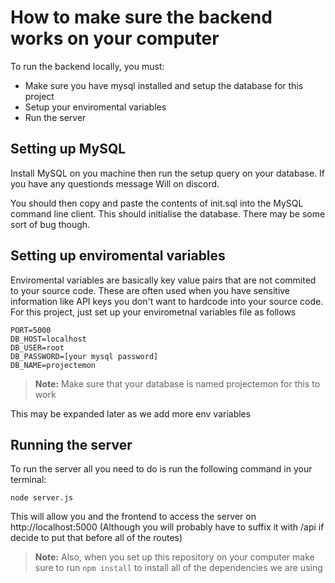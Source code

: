 # How to make sure the backend works on your computer #

To run the backend locally, you must:
- Make sure you have mysql installed and setup the database for this project
- Setup your enviromental variables
- Run the server

## Setting up MySQL ##
Install MySQL on you machine then run the setup query on your database. If you have any questionds message Will on discord.

You should then copy and paste the contents of init.sql into the MySQL command line client. This should initialise the database. There may be some sort of bug though.


## Setting up enviromental variables ##
Enviromental variables are basically key value pairs that are not commited to your source code. These are often used when you have sensitive information like API keys you don't want to hardcode into your source code. For this project, just set up your envirometnal variables file as follows

```
PORT=5000
DB_HOST=localhost
DB_USER=root
DB_PASSWORD=[your mysql password]
DB_NAME=projectemon
``` 

>**Note:** Make sure that your database is named projectemon for this to work

This may be expanded later as we add more env variables

## Running the server ##
To run the server all you need to do is run the following command in your terminal:

`node server.js`

This will allow you and the frontend to access the server on http://localhost:5000 (Although you will probably have to suffix it with /api if decide to put that before all of the routes)


>**Note:** Also, when you set up this repository on your computer make sure to run `npm install` to install all of the dependencies we are using